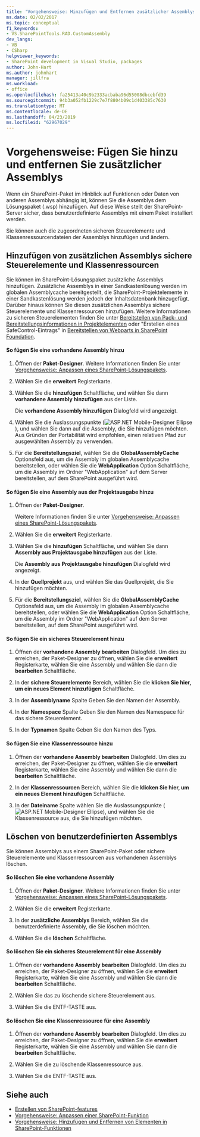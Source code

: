 ```yaml
---
title: 'Vorgehensweise: Hinzufügen und Entfernen zusätzlicher Assemblys | Microsoft-Dokumentation'
ms.date: 02/02/2017
ms.topic: conceptual
f1_keywords:
- VS.SharePointTools.RAD.CustomAssembly
dev_langs:
- VB
- CSharp
helpviewer_keywords:
- SharePoint development in Visual Studio, packages
author: John-Hart
ms.author: johnhart
manager: jillfra
ms.workload:
- office
ms.openlocfilehash: fa25413a40c9b2333acbaba96d55008dbcebfd39
ms.sourcegitcommit: 94b3a052fb1229c7e7f8804b09c1d403385c7630
ms.translationtype: MT
ms.contentlocale: de-DE
ms.lasthandoff: 04/23/2019
ms.locfileid: "62967029"
---
```

# <a name="how-to-add-and-remove-additional-assemblies"></a>Vorgehensweise: Fügen Sie hinzu und entfernen Sie zusätzlicher Assemblys
  Wenn ein SharePoint-Paket im Hinblick auf Funktionen oder Daten von anderen Assemblys abhängig ist, können Sie die Assemblys dem Lösungspaket (.wsp) hinzufügen. Auf diese Weise stellt der SharePoint-Server sicher, dass benutzerdefinierte Assemblys mit einem Paket installiert werden.

 Sie können auch die zugeordneten sicheren Steuerelemente und Klassenressourcendateien der Assemblys hinzufügen und ändern.

## <a name="add-additional-assemblies-safe-controls-and-class-resources"></a>Hinzufügen von zusätzlichen Assemblys sichere Steuerelemente und Klassenressourcen
 Sie können im SharePoint-Lösungspaket zusätzliche Assemblys hinzufügen. Zusätzliche Assemblys in einer Sandkastenlösung werden im globalen Assemblycache bereitgestellt, die SharePoint-Projektelemente in einer Sandkastenlösung werden jedoch der Inhaltsdatenbank hinzugefügt. Darüber hinaus können Sie diesen zusätzlichen Assemblys sichere Steuerelemente und Klassenressourcen hinzufügen. Weitere Informationen zu sicheren Steuerelementen finden Sie unter [Bereitstellen von Pack- und Bereitstellungsinformationen in Projektelementen](../sharepoint/providing-packaging-and-deployment-information-in-project-items.md) oder "Erstellen eines SafeControl-Eintrags" in [Bereitstellen von Webparts in SharePoint Foundation](http://go.microsoft.com/fwlink/?LinkId=245505).

#### <a name="to-add-an-existing-assembly"></a>So fügen Sie eine vorhandene Assembly hinzu

1. Öffnen der **Paket-Designer**. Weitere Informationen finden Sie unter [Vorgehensweise: Anpassen eines SharePoint-Lösungspakets](../sharepoint/how-to-customize-a-sharepoint-solution-package.md).

2. Wählen Sie die **erweitert** Registerkarte.

3. Wählen Sie die **hinzufügen** Schaltfläche, und wählen Sie dann **vorhandene Assembly hinzufügen** aus der Liste.

     Die **vorhandene Assembly hinzufügen** Dialogfeld wird angezeigt.

4. Wählen Sie die Auslassungspunkte (![ASP.NET Mobile-Designer Ellipse](../sharepoint/media/mwellipsis.gif "ASP.NET Mobile-Designer Ellipse")), und wählen Sie dann auf die Assembly, die Sie hinzufügen möchten. Aus Gründen der Portabilität wird empfohlen, einen relativen Pfad zur ausgewählten Assembly zu verwenden.

5. Für die **Bereitstellungsziel**, wählen Sie die **GlobalAssemblyCache** Optionsfeld aus, um die Assembly im globalen Assemblycache bereitstellen, oder wählen Sie die **WebApplication** Option Schaltfläche, um die Assembly im Ordner "WebApplication" auf dem Server bereitstellen, auf dem SharePoint ausgeführt wird.

#### <a name="to-add-an-assembly-from-project-output"></a>So fügen Sie eine Assembly aus der Projektausgabe hinzu

1. Öffnen der **Paket-Designer**.

     Weitere Informationen finden Sie unter [Vorgehensweise: Anpassen eines SharePoint-Lösungspakets](../sharepoint/how-to-customize-a-sharepoint-solution-package.md).

2. Wählen Sie die **erweitert** Registerkarte.

3. Wählen Sie die **hinzufügen** Schaltfläche, und wählen Sie dann **Assembly aus Projektausgabe hinzufügen** aus der Liste.

     Die **Assembly aus Projektausgabe hinzufügen** Dialogfeld wird angezeigt.

4. In der **Quellprojekt** aus, und wählen Sie das Quellprojekt, die Sie hinzufügen möchten.

5. Für die **Bereitstellungsziel**, wählen Sie die **GlobalAssemblyCache** Optionsfeld aus, um die Assembly im globalen Assemblycache bereitstellen, oder wählen Sie die **WebApplication** Option Schaltfläche, um die Assembly im Ordner "WebApplication" auf dem Server bereitstellen, auf dem SharePoint ausgeführt wird.

#### <a name="to-add-a-safe-control"></a>So fügen Sie ein sicheres Steuerelement hinzu

1. Öffnen der **vorhandene Assembly bearbeiten** Dialogfeld. Um dies zu erreichen, der Paket-Designer zu öffnen, wählen Sie die **erweitert** Registerkarte, wählen Sie eine Assembly und wählen Sie dann die **bearbeiten** Schaltfläche.

2. In der **sichere Steuerelemente** Bereich, wählen Sie die **klicken Sie hier, um ein neues Element hinzufügen** Schaltfläche.

3. In der **Assemblyname** Spalte Geben Sie den Namen der Assembly.

4. In der **Namespace** Spalte Geben Sie den Namen des Namespace für das sichere Steuerelement.

5. In der **Typnamen** Spalte Geben Sie den Namen des Typs.

#### <a name="to-add-a-class-resource"></a>So fügen Sie eine Klassenressource hinzu

1. Öffnen der **vorhandene Assembly bearbeiten** Dialogfeld. Um dies zu erreichen, der Paket-Designer zu öffnen, wählen Sie die **erweitert** Registerkarte, wählen Sie eine Assembly und wählen Sie dann die **bearbeiten** Schaltfläche.

2. In der **Klassenressourcen** Bereich, wählen Sie die **klicken Sie hier, um ein neues Element hinzufügen** Schaltfläche.

3. In der **Dateiname** Spalte wählen Sie die Auslassungspunkte (![ASP.NET Mobile-Designer Ellipse](../sharepoint/media/mwellipsis.gif "ASP.NET Mobile-Designer Ellipse")), und wählen Sie die Klassenressource aus, die Sie hinzufügen möchten.

## <a name="delete-custom-assemblies"></a>Löschen von benutzerdefinierten Assemblys
 Sie können Assemblys aus einem SharePoint-Paket oder sichere Steuerelemente und Klassenressourcen aus vorhandenen Assemblys löschen.

#### <a name="to-delete-an-existing-assembly"></a>So löschen Sie eine vorhandene Assembly

1. Öffnen der **Paket-Designer**. Weitere Informationen finden Sie unter [Vorgehensweise: Anpassen eines SharePoint-Lösungspakets](../sharepoint/how-to-customize-a-sharepoint-solution-package.md).

2. Wählen Sie die **erweitert** Registerkarte.

3. In der **zusätzliche Assemblys** Bereich, wählen Sie die benutzerdefinierte Assembly, die Sie löschen möchten.

4. Wählen Sie die **löschen** Schaltfläche.

#### <a name="to-delete-a-safe-control-for-an-assembly"></a>So löschen Sie ein sicheres Steuerelement für eine Assembly

1. Öffnen der **vorhandene Assembly bearbeiten** Dialogfeld. Um dies zu erreichen, der Paket-Designer zu öffnen, wählen Sie die **erweitert** Registerkarte, wählen Sie eine Assembly und wählen Sie dann die **bearbeiten** Schaltfläche.

2. Wählen Sie das zu löschende sichere Steuerelement aus.

3. Wählen Sie die ENTF-TASTE aus.

#### <a name="to-delete-a-class-resource-for-an-assembly"></a>So löschen Sie eine Klassenressource für eine Assembly

1. Öffnen der **vorhandene Assembly bearbeiten** Dialogfeld. Um dies zu erreichen, der Paket-Designer zu öffnen, wählen Sie die **erweitert** Registerkarte, wählen Sie eine Assembly und wählen Sie dann die **bearbeiten** Schaltfläche.

2. Wählen Sie die zu löschende Klassenressource aus.

3. Wählen Sie die ENTF-TASTE aus.

## <a name="see-also"></a>Siehe auch
- [Erstellen von SharePoint-features](../sharepoint/creating-sharepoint-features.md)
- [Vorgehensweise: Anpassen einer SharePoint-Funktion](../sharepoint/how-to-customize-a-sharepoint-feature.md)
- [Vorgehensweise: Hinzufügen und Entfernen von Elementen in SharePoint-Funktionen](../sharepoint/how-to-add-and-remove-items-to-sharepoint-features.md)
